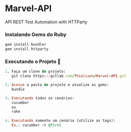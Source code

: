 # Marvel-API
API REST Test Automation with HTTParty

### Instalando Gems do Ruby

```ruby
gem install bundler
gem install httparty
```

### Executando o Projeto :dart:

```ruby
1. Faça um clone do projeto:
   git clone https://gitlab.com/Thialison/Marvel-API.git

2. Acesse a pasta do projeto e atualize as gems:
   bundle

3. Executando todos os cenários:
   cucumber 
   ou
   rake
   
4. Executando somente um cenário (utilize as tags): 
   Ex.: cucumber -t @first
```

